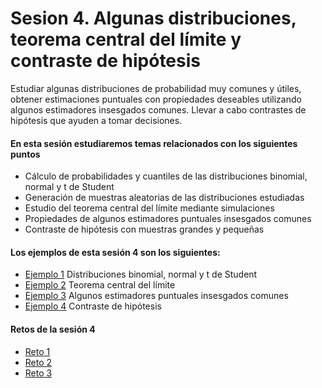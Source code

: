 # Sesion 4. Algunas distribuciones, teorema central del límite y contraste de hipótesis

Estudiar algunas distribuciones de probabilidad muy comunes y útiles, obtener estimaciones puntuales con propiedades deseables utilizando algunos estimadores insesgados comunes. Llevar a cabo contrastes de hipótesis que ayuden a tomar decisiones.

#### En esta sesión estudiaremos temas relacionados con los siguientes puntos

- Cálculo de probabilidades y cuantiles de las distribuciones binomial, normal y t de Student
- Generación de muestras aleatorias de las distribuciones estudiadas
- Estudio del teorema central del límite mediante simulaciones
- Propiedades de algunos estimadores puntuales insesgados comunes
- Contraste de hipótesis con muestras grandes y pequeñas

#### Los ejemplos de esta sesión 4 son los siguientes:

- [Ejemplo 1]() Distribuciones binomial, normal y t de Student
- [Ejemplo 2]() Teorema central del límite
- [Ejemplo 3]() Algunos estimadores puntuales insesgados comunes
- [Ejemplo 4]() Contraste de hipótesis

#### Retos de la sesión 4

- [Reto 1]() 
- [Reto 2]() 
- [Reto 3]() 
